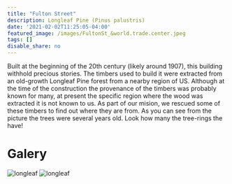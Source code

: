 ```yaml
---
title: "Fulton Street"
description: Longleaf Pine (Pinus palustris)
date: '2021-02-02T11:25:05-04:00'
featured_image: /images/FultonSt_&world.trade.center.jpeg
tags: []
disable_share: no
---
```

Built at the beginning of the 20th century (likely around 1907), this building withhold precious stories. The timbers used to build it were extracted from an old-growth Longleaf Pine forest from a nearby region of US. Although at the time of the construction the provenance of the timbers was probably known for many, at present the specific region where the wood was extracted it is not known to us.
As part of our mision, we rescued some of these timbers to find out where they are from. 
As you can see from the picture the trees were several years old. Look how many the tree-rings the have!

# Galery
![longleaf](/images/longleaf_crosssections.jpeg)
![longleaf](/images/20210115_115916.jpg)


